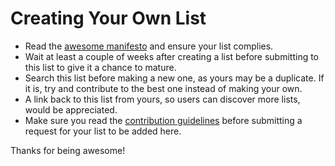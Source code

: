 # Creating Your Own List

- Read the [awesome manifesto](https://github.com/Guillaume-RICHARD/Practices-and-thing-to-know/blob/master/awesome.md) and ensure your list complies.
- Wait at least a couple of weeks after creating a list before submitting to this list to give it a chance to mature.
- Search this list before making a new one, as yours may be a duplicate. If it is, try and contribute to the best one instead of making your own.
- A link back to this list from yours, so users can discover more lists, would be appreciated. 
- Make sure you read the [contribution guidelines](https://github.com/Guillaume-RICHARD/Practices-and-thing-to-know/blob/master/contributing.md) before submitting a request for your list to be added here.

Thanks for being awesome!
